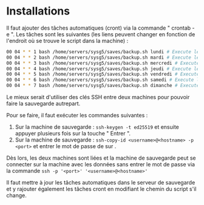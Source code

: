 # Installations

Il faut ajouter des tâches automatiques (cront) via la commande " crontab -e ".
Les tâches sont les suivantes (les liens peuvent changer en fonction de l'endroit où se trouve le script dans la machine) :

```bash
00 04 * * 1 bash /home/servers/sysg5/saves/backup.sh lundi # Execute le script le lundi à 4h00
00 04 * * 2 bash /home/servers/sysg5/saves/backup.sh mardi # Execute le script le mardi à 4h00
00 04 * * 3 bash /home/servers/sysg5/saves/backup.sh mercredi # Execute le script le mercredi à 4h00
00 04 * * 4 bash /home/servers/sysg5/saves/backup.sh jeudi # Execute le script le jeudi à 4h00
00 04 * * 5 bash /home/servers/sysg5/saves/backup.sh vendredi # Execute le script le vendredi à 4h00
00 04 * * 6 bash /home/servers/sysg5/saves/backup.sh samedi # Execute le script le samedi à 4h00
00 04 * * 7 bash /home/servers/sysg5/saves/backup.sh dimanche # Execute le script le dimanche à 4h00
```
Le mieux serait d'utiliser des clés SSH entre deux machines pour pouvoir faire la sauvegarde autrepart.

Pour se faire, il faut exécuter les commandes suivantes :
1) Sur la machine de sauvegarde : `ssh-keygen -t ed25519` et ensuite appuyer plusieurs fois sur la touche " Entrer ".
2) Sur la machine de sauvegarde : `ssh-copy-id <username>@<hostname> -p <port>` et entrer le mot de passe de <username> sur <hostname>.

Dès lors, les deux machines sont liées et la machine de sauvegarde peut se connecter sur la machine avec les données sans entrer le mot de passe via la commande `ssh -p '<port>' '<username>@<hostname>'`

Il faut mettre à jour les tâches automatiques dans le serveur de sauvegarde et y rajouter également les tâches cront en modifiant le chemin du script s'il change.